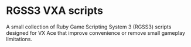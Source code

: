 # RGSS3 VXA scripts
A small collection of Ruby Game Scripting System 3 (RGSS3) scripts designed for VX Ace that improve convenience or remove small gameplay limitations.

